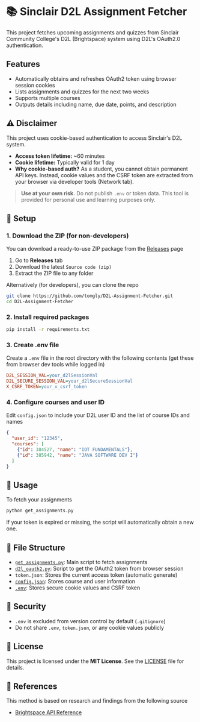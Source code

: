 # 📚 Sinclair D2L Assignment Fetcher

This project fetches upcoming assignments and quizzes from Sinclair Community College's D2L (Brightspace) system using D2L's OAuth2.0 authentication.

## Features

- Automatically obtains and refreshes OAuth2 token using browser session cookies
- Lists assignments and quizzes for the next two weeks
- Supports multiple courses
- Outputs details including name, due date, points, and description

## ⚠️ Disclaimer

This project uses cookie-based authentication to access Sinclair's D2L system.

- **Access token lifetime:** ~60 minutes
- **Cookie lifetime:** Typically valid for 1 day
- **Why cookie-based auth?** As a student, you cannot obtain permanent API keys. Instead, cookie values and the CSRF token are extracted from your browser via developer tools (Network tab).

> **Use at your own risk.** Do not publish `.env` or token data. This tool is provided for personal use and learning purposes only.

## 🔧 Setup

### 1. Download the ZIP (for non-developers)

You can download a ready-to-use ZIP package from the [Releases](https://github.com/tomgly/D2L-Assignment-Fetcher/releases) page

1. Go to **Releases** tab
2. Download the latest `Source code (zip)`
3. Extract the ZIP file to any folder

Alternatively (for developers), you can clone the repo

```bash
git clone https://github.com/tomgly/D2L-Assignment-Fetcher.git
cd D2L-Assignment-Fetcher
```

### 2. Install required packages

```bash
pip install -r requirements.txt
```

### 3. Create .env file
Create a `.env` file in the root directory with the following contents (get these from browser dev tools while logged in)

```ini
D2L_SESSION_VAL=your_d2lSessionVal
D2L_SECURE_SESSION_VAL=your_d2lSecureSessionVal
X_CSRF_TOKEN=your_x_csrf_token
```

### 4. Configure courses and user ID
Edit `config.json` to include your D2L user ID and the list of course IDs and names

```json
{
  "user_id": "12345",
  "courses": [
    {"id": 384527, "name": "IOT FUNDAMENTALS"},
    {"id": 385942, "name": "JAVA SOFTWARE DEV I"}
  ]
}
```

## 🚀 Usage
To fetch your assignments

```bash
python get_assignments.py
```

If your token is expired or missing, the script will automatically obtain a new one.

## 📁 File Structure

- [`get_assignments.py`](get_assignments.py): Main script to fetch assignments
- [`d2l_oauth2.py`](d2l_oauth2.py): Script to get the OAuth2 token from browser session
- `token.json`: Stores the current access token (automatic generate)
- [`config.json`](config.json): Stores course and user information
- [`.env`](example.env): Stores secure cookie values and CSRF token

## 🔐 Security

- `.env` is excluded from version control by default (`.gitignore`)
- Do not share `.env`, `token.json`, or any cookie values publicly

## 📜 License
This project is licensed under the **MIT License**. See the [LICENSE](LICENSE) file for details.

## 🔗 References
This method is based on research and findings from the following source

- [Brightspace API Reference](https://docs.valence.desire2learn.com/reference.html)